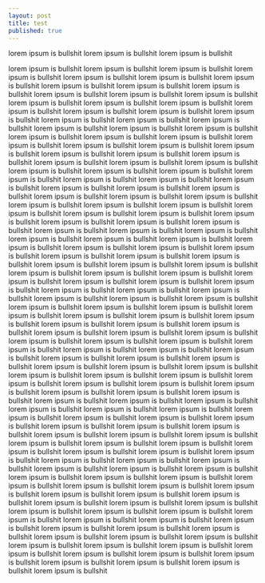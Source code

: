 ```yaml
---
layout: post
title: test
published: true
---
```

lorem ipsum is bullshit lorem ipsum is bullshit lorem ipsum is bullshit 

lorem ipsum is bullshit lorem ipsum is bullshit lorem ipsum is bullshit lorem ipsum is bullshit lorem ipsum is bullshit lorem ipsum is bullshit lorem ipsum is bullshit lorem ipsum is bullshit lorem ipsum is bullshit lorem ipsum is bullshit lorem ipsum is bullshit lorem ipsum is bullshit lorem ipsum is bullshit lorem ipsum is bullshit lorem ipsum is bullshit lorem ipsum is bullshit lorem ipsum is bullshit lorem ipsum is bullshit lorem ipsum is bullshit lorem ipsum is bullshit lorem ipsum is bullshit lorem ipsum is bullshit lorem ipsum is bullshit lorem ipsum is bullshit lorem ipsum is bullshit lorem ipsum is bullshit lorem ipsum is bullshit lorem ipsum is bullshit lorem ipsum is bullshit lorem ipsum is bullshit lorem ipsum is bullshit lorem ipsum is bullshit lorem ipsum is bullshit lorem ipsum is bullshit lorem ipsum is bullshit lorem ipsum is bullshit lorem ipsum is bullshit lorem ipsum is bullshit lorem ipsum is bullshit lorem ipsum is bullshit lorem ipsum is bullshit lorem ipsum is bullshit lorem ipsum is bullshit lorem ipsum is bullshit lorem ipsum is bullshit lorem ipsum is bullshit lorem ipsum is bullshit lorem ipsum is bullshit lorem ipsum is bullshit lorem ipsum is bullshit lorem ipsum is bullshit lorem ipsum is bullshit lorem ipsum is bullshit lorem ipsum is bullshit lorem ipsum is bullshit lorem ipsum is bullshit lorem ipsum is bullshit lorem ipsum is bullshit lorem ipsum is bullshit lorem ipsum is bullshit lorem ipsum is bullshit lorem ipsum is bullshit lorem ipsum is bullshit lorem ipsum is bullshit lorem ipsum is bullshit lorem ipsum is bullshit lorem ipsum is bullshit lorem ipsum is bullshit lorem ipsum is bullshit lorem ipsum is bullshit lorem ipsum is bullshit lorem ipsum is bullshit lorem ipsum is bullshit lorem ipsum is bullshit lorem ipsum is bullshit lorem ipsum is bullshit lorem ipsum is bullshit lorem ipsum is bullshit lorem ipsum is bullshit lorem ipsum is bullshit lorem ipsum is bullshit lorem ipsum is bullshit lorem ipsum is bullshit lorem ipsum is bullshit lorem ipsum is bullshit lorem ipsum is bullshit lorem ipsum is bullshit lorem ipsum is bullshit lorem ipsum is bullshit lorem ipsum is bullshit lorem ipsum is bullshit lorem ipsum is bullshit lorem ipsum is bullshit lorem ipsum is bullshit lorem ipsum is bullshit lorem ipsum is bullshit lorem ipsum is bullshit lorem ipsum is bullshit lorem ipsum is bullshit lorem ipsum is bullshit lorem ipsum is bullshit lorem ipsum is bullshit lorem ipsum is bullshit lorem ipsum is bullshit lorem ipsum is bullshit lorem ipsum is bullshit lorem ipsum is bullshit lorem ipsum is bullshit lorem ipsum is bullshit lorem ipsum is bullshit lorem ipsum is bullshit lorem ipsum is bullshit lorem ipsum is bullshit lorem ipsum is bullshit lorem ipsum is bullshit lorem ipsum is bullshit lorem ipsum is bullshit lorem ipsum is bullshit lorem ipsum is bullshit lorem ipsum is bullshit lorem ipsum is bullshit lorem ipsum is bullshit lorem ipsum is bullshit lorem ipsum is bullshit lorem ipsum is bullshit lorem ipsum is bullshit lorem ipsum is bullshit lorem ipsum is bullshit lorem ipsum is bullshit lorem ipsum is bullshit lorem ipsum is bullshit lorem ipsum is bullshit lorem ipsum is bullshit lorem ipsum is bullshit lorem ipsum is bullshit lorem ipsum is bullshit lorem ipsum is bullshit lorem ipsum is bullshit lorem ipsum is bullshit lorem ipsum is bullshit lorem ipsum is bullshit lorem ipsum is bullshit lorem ipsum is bullshit lorem ipsum is bullshit lorem ipsum is bullshit lorem ipsum is bullshit lorem ipsum is bullshit lorem ipsum is bullshit lorem ipsum is bullshit lorem ipsum is bullshit lorem ipsum is bullshit lorem ipsum is bullshit lorem ipsum is bullshit lorem ipsum is bullshit lorem ipsum is bullshit lorem ipsum is bullshit lorem ipsum is bullshit lorem ipsum is bullshit lorem ipsum is bullshit lorem ipsum is bullshit lorem ipsum is bullshit lorem ipsum is bullshit lorem ipsum is bullshit lorem ipsum is bullshit lorem ipsum is bullshit lorem ipsum is bullshit lorem ipsum is bullshit lorem ipsum is bullshit lorem ipsum is bullshit lorem ipsum is bullshit lorem ipsum is bullshit lorem ipsum is bullshit lorem ipsum is bullshit lorem ipsum is bullshit lorem ipsum is bullshit lorem ipsum is bullshit lorem ipsum is bullshit lorem ipsum is bullshit lorem ipsum is bullshit lorem ipsum is bullshit lorem ipsum is bullshit lorem ipsum is bullshit lorem ipsum is bullshit lorem ipsum is bullshit lorem ipsum is bullshit lorem ipsum is bullshit lorem ipsum is bullshit lorem ipsum is bullshit lorem ipsum is bullshit lorem ipsum is bullshit lorem ipsum is bullshit lorem ipsum is bullshit lorem ipsum is bullshit 
